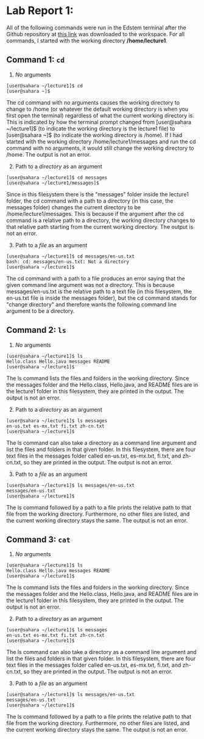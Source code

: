 # Lab Report 1:

All of the following commands were run in the Edstem terminal after the Github repository at [this link](https://github.com/ucsd-cse15l-f23/lecture1.html) was downloaded to the workspace. For all commands, I started with the working directory **/home/lecture1**.

## Command 1: `cd`

1. *No* arguments
```
[user@sahara ~/lecture1]$ cd
[user@sahara ~]$
```
The cd command with no arguments causes the working directory to change to /home (or whatever the default working directory is when you first open the terminal) regardless of what the current working directory is. This is indicated by how the terminal prompt changed from [user@sahara ~/lecture1]$ (to indicate the working directory is the lecture1 file) to [user@sahara ~]$ (to indicate the working directory is /home). If I had started with the working directory /home/lecture1/messages and run the cd command with no arguments, it would still change the working directory to /home. The output is not an error.

2. Path to a *directory* as an argument
```
[user@sahara ~/lecture1]$ cd messages
[user@sahara ~/lecture1/messages]$ 
```
Since in this filesystem there is the "messages" folder inside the lecture1 folder, the cd command with a path to a directory (in this case, the messages folder) changes the current directory to be /home/lecture1/messages. This is because if the argument after the cd command is a relative path to a directory, the working directory changes to that relative path starting from the current working directory. The output is not an error.

3. Path to a *file* as an argument
```
[user@sahara ~/lecture1]$ cd messages/en-us.txt
bash: cd: messages/en-us.txt: Not a directory
[user@sahara ~/lecture1]$
```
The cd command with a path to a file produces an error saying that the given command line argument was not a directory. This is because messages/en-us.txt is the relative path to a text file (in this filesystem, the en-us.txt file is inside the messages folder), but the cd command stands for "change directory" and therefore wants the following command line argument to be a directory.

## Command 2: `ls`

1. *No* arguments
```
[user@sahara ~/lecture1]$ ls
Hello.class Hello.java messages README
[user@sahara ~/lecture1]$
```
The ls command lists the files and folders in the working directory. Since the messages folder and the Hello.class, Hello.java, and README files are in the lecture1 folder in this filesystem, they are printed in the output. The output is not an error.

2. Path to a *directory* as an argument
```
[user@sahara ~/lecture1]$ ls messages
en-us.txt es-mx.txt fi.txt zh-cn.txt
[user@sahara ~/lecture1]$
```
The ls command can also take a directory as a command line argument and list the files and folders in that given folder. In this filesystem, there are four text files in the messages folder called en-us.txt, es-mx.txt, fi.txt, and zh-cn.txt, so they are printed in the output. The output is not an error.

3. Path to a *file* as an argument
```
[user@sahara ~/lecture1]$ ls messages/en-us.txt
messages/en-us.txt
[user@sahara ~/lecture1]$
```
The ls command followed by a path to a file prints the relative path to that file from the working directory. Furthermore, no other files are listed, and the current working directory stays the same. The output is not an error.

## Command 3: `cat`
1. *No* arguments
```
[user@sahara ~/lecture1]$ ls
Hello.class Hello.java messages README
[user@sahara ~/lecture1]$
```
The ls command lists the files and folders in the working directory. Since the messages folder and the Hello.class, Hello.java, and README files are in the lecture1 folder in this filesystem, they are printed in the output. The output is not an error.

2. Path to a *directory* as an argument
```
[user@sahara ~/lecture1]$ ls messages
en-us.txt es-mx.txt fi.txt zh-cn.txt
[user@sahara ~/lecture1]$
```
The ls command can also take a directory as a command line argument and list the files and folders in that given folder. In this filesystem, there are four text files in the messages folder called en-us.txt, es-mx.txt, fi.txt, and zh-cn.txt, so they are printed in the output. The output is not an error.

3. Path to a *file* as an argument
```
[user@sahara ~/lecture1]$ ls messages/en-us.txt
messages/en-us.txt
[user@sahara ~/lecture1]$
```
The ls command followed by a path to a file prints the relative path to that file from the working directory. Furthermore, no other files are listed, and the current working directory stays the same. The output is not an error.
